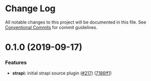 # Change Log

All notable changes to this project will be documented in this file.
See [Conventional Commits](https://conventionalcommits.org) for commit guidelines.

# 0.1.0 (2019-09-17)


### Features

* **strapi:** initial strapi source plugin ([#217](https://github.com/gridsome/gridsome/tree/master/packages/source-strapi/issues/217)) ([7186ff1](https://github.com/gridsome/gridsome/tree/master/packages/source-strapi/commit/7186ff1))
